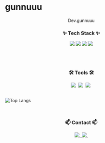 # gunnuuu

<!--타이틀 부분-->
<div align="center">
  Dev.gunnuuu
</div>

<!--내용 부분-->
<h3 align="center">✨ Tech Stack ✨</h3>
<div align="center">
  <img src='https://img.shields.io/badge/Spring-%236DB33F?style=for-the-badge&logo=spring&logoColor=white'> 
  <img src='https://img.shields.io/badge/JPA-blue?style=for-the-badge&labelColor=white'>
  <img src='https://img.shields.io/badge/MySQL-%234479A1?style=for-the-badge&logo=MySQL&labelColor=white'>
  <img src='https://img.shields.io/badge/AWS-%23232F3E?style=for-the-badge&logo=amazon%20web%20service&labelColor=white'>
</div>

<br>

<br>

<br>

<h3 align="center">🛠 Tools 🛠</h3>
<div align="center">
  <img src="https://img.shields.io/badge/git-F05033.svg?style=for-the-badge&logo=git&logoColor=white" />&nbsp
  <img src="https://img.shields.io/badge/github-181717.svg?style=for-the-badge&logo=github&logoColor=white" />&nbsp
  <img src="https://img.shields.io/badge/Notion-F3F3F3.svg?style=for-the-badge&logo=notion&logoColor=black" />&nbsp
</div>

<br>

![Top Langs](https://github-readme-stats.vercel.app/api/top-langs/?username=gunnuuu&layout=compact)


<br>

<h3 align="center">📫 Contact 📫</h3>
<div align="center">
  <a href="https://https://pkunwoo6593.tistory.com/">
    <img src="https://img.shields.io/badge/Velog-1EBC8F?style=for-the-badge&logo=velog&logoColor=white" />&nbsp
  </a>
  <a href="mailto:pkunwoo6593@gmail.com">
    <img
      src="https://img.shields.io/badge/pkunwoo6593@gmail.com-D14836?style=for-the-badge&logo=gmail&logoColor=white"/>&nbsp
  </a>
</div>
